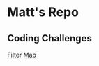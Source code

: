 # Matt's Repo


## Coding Challenges
[Filter](./coding-challenges/filter.js)
[Map](./coding-challenges/map.js)
